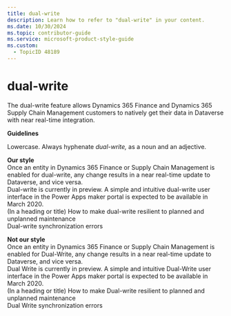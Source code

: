 ```yaml
---
title: dual-write
description: Learn how to refer to "dual-write" in your content.
ms.date: 10/30/2024
ms.topic: contributor-guide
ms.service: microsoft-product-style-guide
ms.custom:
  - TopicID 48189
---
```



# dual-write

The dual-write feature allows Dynamics 365 Finance and Dynamics 365 Supply Chain Management customers to natively get their data in Dataverse with near real-time integration.

**Guidelines**

Lowercase. Always hyphenate *dual-write,* as a noun and an adjective.

**Our style**  
Once an entity in Dynamics 365 Finance or Supply Chain Management is enabled for dual-write, any change results in a near real-time update to Dataverse, and vice versa.  
Dual-write is currently in preview. A simple and intuitive dual-write user interface in the Power Apps maker portal is expected to be available in March 2020.  
(In a heading or title) How to make dual-write resilient to planned and unplanned maintenance  
Dual-write synchronization errors

**Not our style**  
Once an entity in Dynamics 365 Finance or Supply Chain Management is enabled for Dual-Write, any change results in a near real-time update to Dataverse, and vice versa.  
Dual Write is currently in preview. A simple and intuitive Dual-Write user interface in the Power Apps maker portal is expected to be available in March 2020.  
(In a heading or title) How to make Dual-write resilient to planned and unplanned maintenance  
Dual Write synchronization errors

  